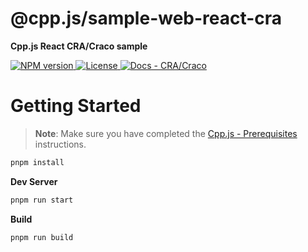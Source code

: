 # @cpp.js/sample-web-react-cra
**Cpp.js React CRA/Craco sample**  

<a href="https://www.npmjs.com/package/@cpp.js/sample-web-react-cra">
    <img alt="NPM version" src="https://img.shields.io/npm/v/@cpp.js/sample-web-react-cra?style=for-the-badge" />
</a>
<a href="https://github.com/bugra9/cpp.js/blob/main/LICENSE">
    <img alt="License" src="https://img.shields.io/github/license/bugra9/cpp.js?style=for-the-badge" />
</a>
<a href="https://cpp.js.org/docs/guide/integrate-into-existing-project/create-react-app">
    <img alt="Docs - CRA/Craco" src="https://img.shields.io/badge/Docs_-_CRA/Craco-20B2AA?style=for-the-badge" />
</a>

# Getting Started

>**Note**: Make sure you have completed the [Cpp.js - Prerequisites](https://cpp.js.org/docs/guide/getting-started/prerequisites) instructions.

```bash
pnpm install
```

**Dev Server**  
```bash
pnpm run start
```

**Build**  
```bash
pnpm run build
```
